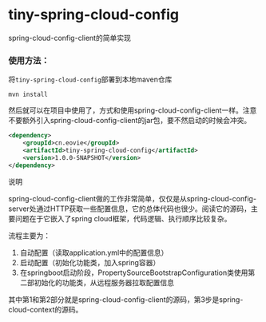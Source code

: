 # tiny-spring-cloud-config

spring-cloud-config-client的简单实现

### 使用方法：
将`tiny-spring-cloud-config`部署到本地maven仓库
```
mvn install
```

然后就可以在项目中使用了，方式和使用spring-cloud-config-client一样。注意不要额外引入spring-cloud-config-client的jar包，要不然启动的时候会冲突。
```xml
<dependency>
    <groupId>cn.eovie</groupId>
    <artifactId>tiny-spring-cloud-config</artifactId>
    <version>1.0.0-SNAPSHOT</version>
</dependency>
```

说明

spring-cloud-config-client做的工作非常简单，仅仅是从spring-cloud-config-server处通过HTTP获取一些配置信息，它的总体代码也很少。阅读它的源码，主要问题在于它嵌入了spring cloud框架，代码逻辑、执行顺序比较复杂。

流程主要为：

1. 自动配置（读取application.yml中的配置信息）
2. 启动配置（初始化功能类，加入spring容器）
3. 在springboot启动阶段，PropertySourceBootstrapConfiguration类使用第二部初始化的功能类，从远程服务器拉取配置信息

其中第1和第2部分就是spring-cloud-config-client的源码，第3步是spring-cloud-context的源码。
